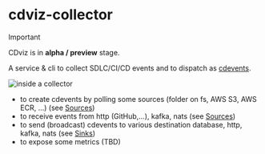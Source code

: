 # cdviz-collector

> [!IMPORTANT]
> CDviz is in **alpha / preview** stage.

A service & cli to collect SDLC/CI/CD events and to dispatch as [cdevents].

![inside a collector](/architectures/inside_collector.excalidraw.svg)

- to create cdevents by polling some sources (folder on fs, AWS S3, AWS ECR, ...) (see [Sources])
- to receive events from http (GitHub,...), kafka, nats (see [Sources])
- to send (broadcast) cdevents to various destination database, http, kafka, nats (see [Sinks])
- to expose some metrics (TBD)

<!--
## Usage

- service: connect
-

## Configuration

- Environement variables
- Configuration files
  - bases
  - custom
- Sources
- Extractors
- Transformers
- Sink
- Http
- Logging, Metrics, Traces

## Integrations

- FileSystem
- S3
- WebHook
- GitHub
- PostgreSQL
-->

[cdevents]: <https://cdevents.dev/>
[Sources]: sources
[Sinks]: sinks
[Transformers]: transformers
